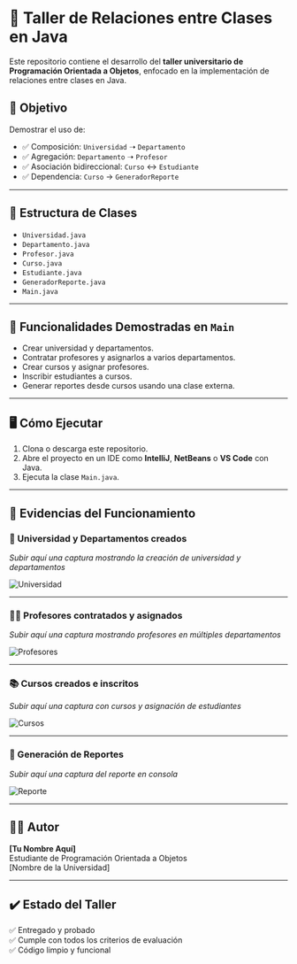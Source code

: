 # 🏫 Taller de Relaciones entre Clases en Java

Este repositorio contiene el desarrollo del **taller universitario de Programación Orientada a Objetos**, enfocado en la implementación de relaciones entre clases en Java.

## 📘 Objetivo

Demostrar el uso de:
- ✅ Composición: `Universidad` ➝ `Departamento`
- ✅ Agregación: `Departamento` ➝ `Profesor`
- ✅ Asociación bidireccional: `Curso` ↔ `Estudiante`
- ✅ Dependencia: `Curso` → `GeneradorReporte`

---

## 📁 Estructura de Clases

- `Universidad.java`
- `Departamento.java`
- `Profesor.java`
- `Curso.java`
- `Estudiante.java`
- `GeneradorReporte.java`
- `Main.java`

---

## 🧪 Funcionalidades Demostradas en `Main`

- Crear universidad y departamentos.
- Contratar profesores y asignarlos a varios departamentos.
- Crear cursos y asignar profesores.
- Inscribir estudiantes a cursos.
- Generar reportes desde cursos usando una clase externa.

---

## 🖥️ Cómo Ejecutar

1. Clona o descarga este repositorio.
2. Abre el proyecto en un IDE como **IntelliJ**, **NetBeans** o **VS Code** con Java.
3. Ejecuta la clase `Main.java`.

---

## 📸 Evidencias del Funcionamiento

### 🏫 Universidad y Departamentos creados
_Subir aquí una captura mostrando la creación de universidad y departamentos_

![Universidad](ruta/a/captura1.png)

---

### 👨‍🏫 Profesores contratados y asignados
_Subir aquí una captura mostrando profesores en múltiples departamentos_

![Profesores](ruta/a/captura2.png)

---

### 📚 Cursos creados e inscritos
_Subir aquí una captura con cursos y asignación de estudiantes_

![Cursos](ruta/a/captura3.png)

---

### 📄 Generación de Reportes
_Subir aquí una captura del reporte en consola_

![Reporte](ruta/a/captura4.png)

---

## 🧑‍💻 Autor

**[Tu Nombre Aquí]**  
Estudiante de Programación Orientada a Objetos  
[Nombre de la Universidad]

---

## ✔️ Estado del Taller

✅ Entregado y probado  
✅ Cumple con todos los criterios de evaluación  
✅ Código limpio y funcional  
